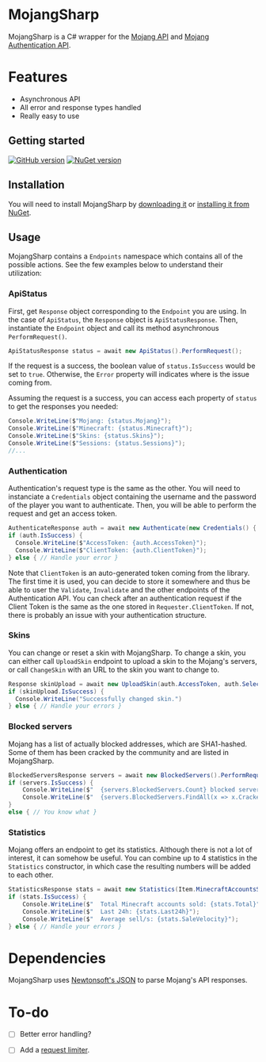 # MojangSharp

MojangSharp is a C# wrapper for the [Mojang API](http://wiki.vg/Mojang_API) and [Mojang Authentication API](wiki.vg/Authentication).

# Features

- Asynchronous API
- All error and response types handled
- Really easy to use

## Getting started

[![GitHub version](https://badge.fury.io/gh/hawezo%2FMojangSharp.svg)](https://badge.fury.io/gh/hawezo%2FMojangSharp)  [![NuGet version](https://badge.fury.io/nu/MojangSharp.svg)](https://badge.fury.io/nu/MojangSharp)

## Installation

You will need to install MojangSharp by [downloading it](https://github.com/hawezo/MojangSharp/archive/master.zip) or [installing it from NuGet](https://www.nuget.org/packages/Hawezo.MojangSharp).

## Usage

MojangSharp contains a `Endpoints` namespace which contains all of the possible actions. See the few examples below to understand their utilization:

### ApiStatus

First, get `Response` object corresponding to the `Endpoint` you are using. In the case of `ApiStatus`, the `Response` object is `ApiStatusResponse`.
Then, instantiate the `Endpoint` object and call its method asynchronous `PerformRequest()`.

```csharp
ApiStatusResponse status = await new ApiStatus().PerformRequest();
```

If the request is a success, the boolean value of `status.IsSuccess` would be set to `true`. Otherwise, the `Error` property will indicates where is the issue coming from.

Assuming the request is a success, you can access each property of `status` to get the responses you needed:

```csharp
Console.WriteLine($"Mojang: {status.Mojang}");
Console.WriteLine($"Minecraft: {status.Minecraft}");
Console.WriteLine($"Skins: {status.Skins}");
Console.WriteLine($"Sessions: {status.Sessions}");
//...
```


### Authentication

Authentication's request type is the same as the other. You will need to instanciate a `Credentials` object containing the username and the password of the player you want to authenticate.
Then, you will be able to perform the request and get an access token.

```csharp
AuthenticateResponse auth = await new Authenticate(new Credentials() { Username = "<mail>/<username>", Password = "<password>" }).PerformRequest();
if (auth.IsSuccess) {
  Console.WriteLine($"AccessToken: {auth.AccessToken}");
  Console.WriteLine($"ClientToken: {auth.ClientToken}");
} else { // Handle your error }
```

Note that `ClientToken` is an auto-generated token coming from the library. The first time it is used, you can decide to store it somewhere and thus be able to user the `Validate`, `Invalidate` and the other endpoints of the Authentication API.
You can check after an authentication request if the Client Token is the same as the one stored in `Requester.ClientToken`. If not, there is probably an issue with your authentication structure.


### Skins

You can change or reset a skin with MojangSharp. To change a skin, you can either call `UploadSkin` endpoint to upload a skin to the Mojang's servers, or call `ChangeSkin` with an URL to the skin you want to change to.

```csharp
Response skinUpload = await new UploadSkin(auth.AccessToken, auth.SelectedProfile.Value, new FileInfo(@"<path>")).PerformRequest();
if (skinUpload.IsSuccess) {
  Console.WriteLine("Successfully changed skin.")
} else { // Handle your errors }
```

### Blocked servers

Mojang has a list of actually blocked addresses, which are SHA1-hashed. Some of them has been cracked by the community and are listed in MojangSharp.

```csharp
BlockedServersResponse servers = await new BlockedServers().PerformRequest();
if (servers.IsSuccess) {
    Console.WriteLine($"  {servers.BlockedServers.Count} blocked servers");
    Console.WriteLine($"  {servers.BlockedServers.FindAll(x => x.Cracked).Count} cracked");
}
else { // You know what }
```

### Statistics

Mojang offers an endpoint to get its statistics. Although there is not a lot of interest, it can somehow be useful.
You can combine up to 4 statistics in the `Statistics` constructor, in which case the resulting numbers will be added to each other.

```csharp
StatisticsResponse stats = await new Statistics(Item.MinecraftAccountsSold).PerformRequest();
if (stats.IsSuccess) {
    Console.WriteLine($"  Total Minecraft accounts sold: {stats.Total}");
    Console.WriteLine($"  Last 24h: {stats.Last24h}");
    Console.WriteLine($"  Average sell/s: {stats.SaleVelocity}");
} else { // Handle your errors }
```

# Dependencies

MojangSharp uses [Newtonsoft's JSON](https://github.com/JamesNK/Newtonsoft.Json) to parse Mojang's API responses.

# To-do

- [ ] Better error handling?
- [ ] Add a [request limiter](http://wiki.vg/Mojang_API#Notes).


